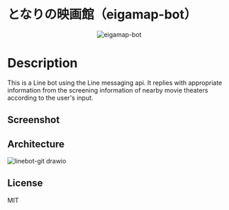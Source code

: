 # となりの映画館（eigamap-bot）
<div align="center">
  <img src="https://user-images.githubusercontent.com/40885517/133967684-ace59e32-38eb-4f4f-9f43-b8aed5f5f6e2.jpg" alt="eigamap-bot" title="となりの映画館">
</div>

# Description
<!-- ![GitHub code size in bytes](https://img.shields.io/github/languages/code-size/satoru02/eigamap)
![GitHub top language](https://img.shields.io/github/languages/top/satoru02/eigamap)
![Twitter URL](https://img.shields.io/twitter/url?style=social&url=https%3A%2F%2Feigamap) -->

This is a Line bot using the Line messaging api.
It replies with appropriate information from the screening information of nearby movie theaters according to the user's input.

## Screenshot


## Architecture
![linebot-git drawio](https://user-images.githubusercontent.com/40885517/133967156-8469a838-0fc0-42cb-9e01-a71110598f5a.png)

## License
MIT
